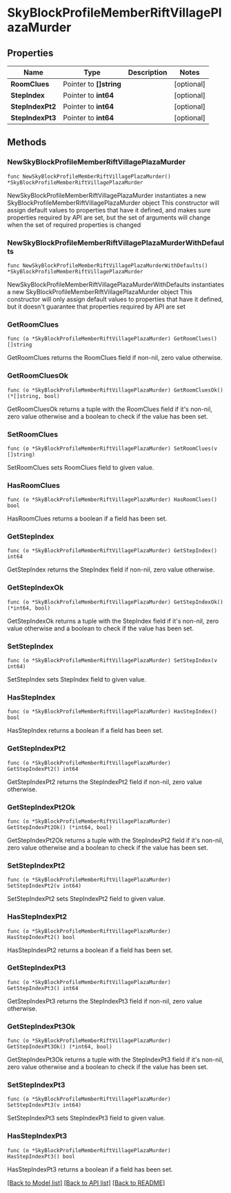 # SkyBlockProfileMemberRiftVillagePlazaMurder

## Properties

Name | Type | Description | Notes
------------ | ------------- | ------------- | -------------
**RoomClues** | Pointer to **[]string** |  | [optional] 
**StepIndex** | Pointer to **int64** |  | [optional] 
**StepIndexPt2** | Pointer to **int64** |  | [optional] 
**StepIndexPt3** | Pointer to **int64** |  | [optional] 

## Methods

### NewSkyBlockProfileMemberRiftVillagePlazaMurder

`func NewSkyBlockProfileMemberRiftVillagePlazaMurder() *SkyBlockProfileMemberRiftVillagePlazaMurder`

NewSkyBlockProfileMemberRiftVillagePlazaMurder instantiates a new SkyBlockProfileMemberRiftVillagePlazaMurder object
This constructor will assign default values to properties that have it defined,
and makes sure properties required by API are set, but the set of arguments
will change when the set of required properties is changed

### NewSkyBlockProfileMemberRiftVillagePlazaMurderWithDefaults

`func NewSkyBlockProfileMemberRiftVillagePlazaMurderWithDefaults() *SkyBlockProfileMemberRiftVillagePlazaMurder`

NewSkyBlockProfileMemberRiftVillagePlazaMurderWithDefaults instantiates a new SkyBlockProfileMemberRiftVillagePlazaMurder object
This constructor will only assign default values to properties that have it defined,
but it doesn't guarantee that properties required by API are set

### GetRoomClues

`func (o *SkyBlockProfileMemberRiftVillagePlazaMurder) GetRoomClues() []string`

GetRoomClues returns the RoomClues field if non-nil, zero value otherwise.

### GetRoomCluesOk

`func (o *SkyBlockProfileMemberRiftVillagePlazaMurder) GetRoomCluesOk() (*[]string, bool)`

GetRoomCluesOk returns a tuple with the RoomClues field if it's non-nil, zero value otherwise
and a boolean to check if the value has been set.

### SetRoomClues

`func (o *SkyBlockProfileMemberRiftVillagePlazaMurder) SetRoomClues(v []string)`

SetRoomClues sets RoomClues field to given value.

### HasRoomClues

`func (o *SkyBlockProfileMemberRiftVillagePlazaMurder) HasRoomClues() bool`

HasRoomClues returns a boolean if a field has been set.

### GetStepIndex

`func (o *SkyBlockProfileMemberRiftVillagePlazaMurder) GetStepIndex() int64`

GetStepIndex returns the StepIndex field if non-nil, zero value otherwise.

### GetStepIndexOk

`func (o *SkyBlockProfileMemberRiftVillagePlazaMurder) GetStepIndexOk() (*int64, bool)`

GetStepIndexOk returns a tuple with the StepIndex field if it's non-nil, zero value otherwise
and a boolean to check if the value has been set.

### SetStepIndex

`func (o *SkyBlockProfileMemberRiftVillagePlazaMurder) SetStepIndex(v int64)`

SetStepIndex sets StepIndex field to given value.

### HasStepIndex

`func (o *SkyBlockProfileMemberRiftVillagePlazaMurder) HasStepIndex() bool`

HasStepIndex returns a boolean if a field has been set.

### GetStepIndexPt2

`func (o *SkyBlockProfileMemberRiftVillagePlazaMurder) GetStepIndexPt2() int64`

GetStepIndexPt2 returns the StepIndexPt2 field if non-nil, zero value otherwise.

### GetStepIndexPt2Ok

`func (o *SkyBlockProfileMemberRiftVillagePlazaMurder) GetStepIndexPt2Ok() (*int64, bool)`

GetStepIndexPt2Ok returns a tuple with the StepIndexPt2 field if it's non-nil, zero value otherwise
and a boolean to check if the value has been set.

### SetStepIndexPt2

`func (o *SkyBlockProfileMemberRiftVillagePlazaMurder) SetStepIndexPt2(v int64)`

SetStepIndexPt2 sets StepIndexPt2 field to given value.

### HasStepIndexPt2

`func (o *SkyBlockProfileMemberRiftVillagePlazaMurder) HasStepIndexPt2() bool`

HasStepIndexPt2 returns a boolean if a field has been set.

### GetStepIndexPt3

`func (o *SkyBlockProfileMemberRiftVillagePlazaMurder) GetStepIndexPt3() int64`

GetStepIndexPt3 returns the StepIndexPt3 field if non-nil, zero value otherwise.

### GetStepIndexPt3Ok

`func (o *SkyBlockProfileMemberRiftVillagePlazaMurder) GetStepIndexPt3Ok() (*int64, bool)`

GetStepIndexPt3Ok returns a tuple with the StepIndexPt3 field if it's non-nil, zero value otherwise
and a boolean to check if the value has been set.

### SetStepIndexPt3

`func (o *SkyBlockProfileMemberRiftVillagePlazaMurder) SetStepIndexPt3(v int64)`

SetStepIndexPt3 sets StepIndexPt3 field to given value.

### HasStepIndexPt3

`func (o *SkyBlockProfileMemberRiftVillagePlazaMurder) HasStepIndexPt3() bool`

HasStepIndexPt3 returns a boolean if a field has been set.


[[Back to Model list]](../README.md#documentation-for-models) [[Back to API list]](../README.md#documentation-for-api-endpoints) [[Back to README]](../README.md)


